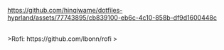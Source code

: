 https://github.com/hinqiwame/dotfiles-hyprland/assets/77743895/cb839100-eb6c-4c10-858b-df9d1600448c

<br>
>Rofi: https://github.com/lbonn/rofi
>
